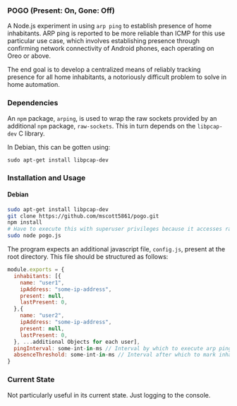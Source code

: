 ### POGO (Present: On, Gone: Off)

A Node.js experiment in using `arp ping` to establish presence of home inhabitants. ARP ping is reported to be more reliable than ICMP for this use particular use case, which involves establishing presence through confirming network connectivity of Android phones, each operating on Oreo or above.

The end goal is to develop a centralized means of reliably tracking presence for all home inhabitants, a notoriously difficult problem to solve in home automation.

### Dependencies

An `npm` package, `arping`, is used to wrap the raw sockets provided by an additional `npm` package, `raw-sockets`. This in turn depends on the `libpcap-dev` C library.

In Debian, this can be gotten using:

`sudo apt-get install libpcap-dev`

### Installation and Usage

#### Debian

```bash
sudo apt-get install libpcap-dev
git clone https://github.com/mscott5861/pogo.git
npm install
# Have to execute this with superuser privileges because it accesses raw sockets
sudo node pogo.js
```

The program expects an additional javascript file, `config.js`, present at the root directory. This file should be structured as follows:

```javascript
module.exports = {
  inhabitants: [{
    name: "user1",
    ipAddress: "some-ip-address",
    present: null,
    lastPresent: 0,
  },{
    name: "user2",
    ipAddress: "some-ip-address",
    present: null,
    lastPresent: 0,
  }, ...additional Objects for each user],
  pingInterval: some-int-in-ms // Interval by which to execute arp ping,
  absenceThreshold: some-int-in-ms // Interval after which to mark inhabitant as gone
}
```
### Current State

Not particularly useful in its current state. Just logging to the console.
